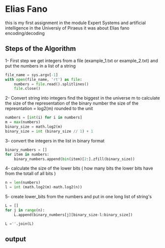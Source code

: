 # Elias Fano

this is my first assignment in the module Expert Systems and artificial intelligence in the Universiy of Piraeus it was about Elias fano encoding/decoding 

## Steps of the Algorithm 

1- First step we get integers from a file (example_1.txt or example_2.txt) and put the numbers in a list of a string 

```python
file_name = sys.argv[-1]
with open(file_name, 'rt') as file: 
    numbers = file.read().splitlines() 
    file.close() 
```

2- Convert string into integers find the biggest in the universe m to calculate the size of the representation of the binary number 
the size of the represntation = log2(m) rounded to the unit 

```python
numbers = [int(i) for i in numbers] 
m = max(numbers)  
binary_size = math.log2(m) 
binary_size = int (binary_size // 1) + 1
```
3- convert the integers in the list in binary format 

```python
binary_numbers = [] 
for item in numbers:
    binary_numbers.append(bin(item)[2:].zfill(binary_size)) 
```

4- calculate the size of the lower bits ( how many bits the lower bits have from the totall of all bits ) 

```python
n = len(numbers) 
l = int (math.log2(m)-math.log2(n))
```

5- create lower_bits from the numbers and put in one long list of string's 
```python
L = [] 
for j in range(n):
    L.append(binary_numbers[j][binary_size-l:binary_size]) 

L =''.join(L)
```
## output 


